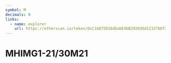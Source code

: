 ```yaml
---
symbol: M
decimals: 0
links:
  - name: explorer
    url: https://etherscan.io/token/0xC1b875D16dEabE4bB292036d12337bDf2FeA13fa
---
```


# MHIMG1-21/30M21
